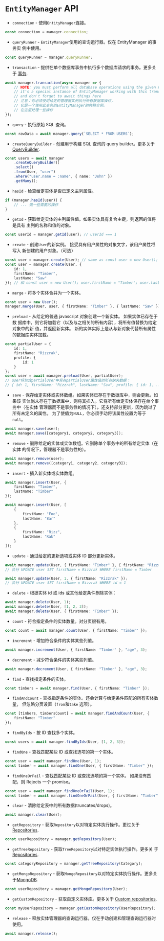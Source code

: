 # `EntityManager` API

-   `connection` - 使用`EntityManager`连接。

```typescript
const connection = manager.connection;
```

-   `queryRunner` - `EntityManager`使用的查询运行器。仅在 EntityManager 的事务实
    例中使用。

```typescript
const queryRunner = manager.queryRunner;
```

-   `transaction` - 提供在单个数据库事务中执行多个数据库请求的事务。更多关于
    [事务](./transactions.md).

```typescript
await manager.transaction(async manager => {
    // NOTE: you must perform all database operations using the given manager instance
    // it's a special instance of EntityManager working with this transaction
    // and don't forget to await things here
    // 注意：你必须使用给定的管理器实例执行所有数据库操作，
    // 它是一个使用此事务的EntityManager的特殊实例。
    // 在这里处理一些操作
});
```

-   `query` - 执行原始 SQL 查询。

```typescript
const rawData = await manager.query(`SELECT * FROM USERS`);
```

-   `createQueryBuilder` - 创建用于构建 SQL 查询的 query builder。更多关于
    [QueryBuilder](select-query-builder.md).

```typescript
const users = await manager
    .createQueryBuilder()
    .select()
    .from(User, "user")
    .where("user.name = :name", { name: "John" })
    .getMany();
```

-   `hasId` - 检查给定实体是否已定义主列属性。

```typescript
if (manager.hasId(user)) {
    // ... 做一些需要的操作
}
```

-   `getId` - 获取给定实体的主列属性值。如果实体具有复合主键，则返回的值将是具有
    主列的名称和值的对象。

```typescript
const userId = manager.getId(user); // userId === 1
```

-   `create` - 创建`User`的新实例。 接受具有用户属性的对象文字，该用户属性将写入
    新创建的用户对象。（可选）

```typescript
const user = manager.create(User); // same as const user = new User();
const user = manager.create(User, {
    id: 1,
    firstName: "Timber",
    lastName: "Saw"
}); // 和 const user = new User(); user.firstName = "Timber"; user.lastName = "Saw"; 一样
```

-   `merge` - 将多个实体合并为一个实体。

```typescript
const user = new User();
manager.merge(User, user, { firstName: "Timber" }, { lastName: "Saw" }); // 和user.firstName = "Timber"; user.lastName = "Saw";一样
```

-   `preload` - 从给定的普通 javascript 对象创建一个新实体。 如果实体已存在于数
    据库中，则它将加载它（以及与之相关的所有内容），将所有值替换为给定对象中的新
    值，并返回新实体。 新的实体实际上是从与新对象代替所有属性的数据库实体加载。

```typescript
const partialUser = {
    id: 1,
    firstName: "Rizzrak",
    profile: {
        id: 1
    }
};
const user = await manager.preload(User, partialUser);
// user将包含partialUser中具有partialUser属性值的所有缺失数据：
// { id: 1, firstName: "Rizzrak", lastName: "Saw", profile: { id: 1, ... } }
```

-   `save` - 保存给定实体或实体数组。如果实体已存在于数据库中，则会更新。如果该
    实体尚未存在于数据库中，则将其插入。它将所有给定实体保存在单个事务中（在实体
    管理器而不是事务性的情况下）。还支持部分更新，因为跳过了所有未定义的属性。
    为了使值为`NULL`，你必须手动将该属性设置为等于`null`。

```typescript
await manager.save(user);
await manager.save([category1, category2, category3]);
```

-   `remove` - 删除给定的实体或实体数组。它删除单个事务中的所有给定实体（在实体
    的情况下，管理器不是事务性的）。

```typescript
await manager.remove(user);
await manager.remove([category1, category2, category3]);
```

-   `insert` - 插入新实体或实体数组。

```typescript
await manager.insert(User, {
    firstName: "Timber",
    lastName: "Timber"
});

await manager.insert(User, [
    {
        firstName: "Foo",
        lastName: "Bar"
    },
    {
        firstName: "Rizz",
        lastName: "Rak"
    }
]);
```

-   `update` - 通过给定的更新选项或实体 ID 部分更新实体。

```typescript
await manager.update(User, { firstName: "Timber" }, { firstName: "Rizzrak" });
// 执行 UPDATE user SET firstName = Rizzrak WHERE firstName = Timber

await manager.update(User, 1, { firstName: "Rizzrak" });
// 执行 UPDATE user SET firstName = Rizzrak WHERE id = 1
```

-   `delete` - 根据实体 id 或 ids 或其他给定条件删除实体：

```typescript
await manager.delete(User, 1);
await manager.delete(User, [1, 2, 3]);
await manager.delete(User, { firstName: "Timber" });
```

-   `count` - 符合指定条件的实体数量。对分页很有用。

```typescript
const count = await manager.count(User, { firstName: "Timber" });
```

-   `increment` - 增加符合条件的实体某些列值。

```typescript
await manager.increment(User, { firstName: "Timber" }, "age", 3);
```

-   `decrement` - 减少符合条件的实体某些列值。

```typescript
await manager.decrement(User, { firstName: "Timber" }, "age", 3);
```

-   `find` - 查找指定条件的实体。

```typescript
const timbers = await manager.find(User, { firstName: "Timber" });
```

-   `findAndCount` - 查找指定条件的实体。还会计算与给定条件匹配的所有实体数量，
    但忽略分页设置（`from`和`take` 选项）。

```typescript
const [timbers, timbersCount] = await manager.findAndCount(User, {
    firstName: "Timber"
});
```

-   `findByIds` - 按 ID 查找多个实体。

```typescript
const users = await manager.findByIds(User, [1, 2, 3]);
```

-   `findOne` - 查找匹配某些 ID 或查找选项的第一个实体。

```typescript
const user = await manager.findOne(User, 1);
const timber = await manager.findOne(User, { firstName: "Timber" });
```

-   `findOneOrFail` - 查找匹配某些 ID 或查找选项的第一个实体。 如果没有匹配，则
    Rejects 一个 promise。

```typescript
const user = await manager.findOneOrFail(User, 1);
const timber = await manager.findOneOrFail(User, { firstName: "Timber" });
```

-   `clear` - 清除给定表中的所有数据(truncates/drops)。

```typescript
await manager.clear(User);
```

-   `getRepository` - 获取`Repository`以对特定实体执行操作。更过关于
    [Repositories](working-with-entity-manager.md).

```typescript
const userRepository = manager.getRepository(User);
```

-   `getTreeRepository` - 获取`TreeRepository`以对特定实体执行操作。更多关
    于[Repositories](working-with-entity-manager.md).

```typescript
const categoryRepository = manager.getTreeRepository(Category);
```

-   `getMongoRepository` - 获取`MongoRepository`以对特定实体执行操作。更多关
    于[MongoDB](./mongodb.md).

```typescript
const userRepository = manager.getMongoRepository(User);
```

-   `getCustomRepository` - 获取自定义实体库。更多关于
    [Custom repositories](working-with-entity-manager.md).

```typescript
const myUserRepository = manager.getCustomRepository(UserRepository);
```

-   `release` - 释放实体管理器的查询运行器。仅在手动创建和管理查询运行器时使用。

```typescript
await manager.release();
```
